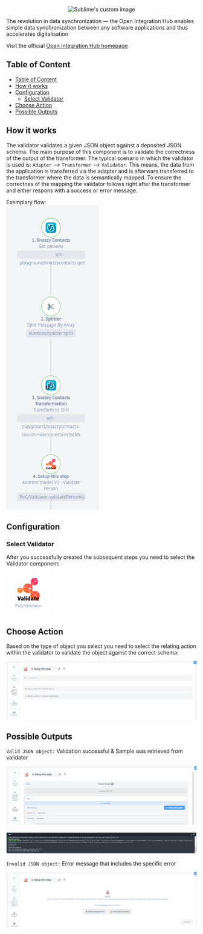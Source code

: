 <p align="center">
  <img src="https://github.com/openintegrationhub/Data-and-Domain-Models/blob/master/Assets/medium-oih-einzeilig-zentriert.jpg" alt="Sublime's custom image" width="400"/>


The revolution in data synchronization — the Open Integration Hub enables simple data synchronization between any software applications and thus accelerates digitalisation

Visit the official [Open Integration Hub homepage](https://www.openintegrationhub.de/)

## Table of Content
<!-- TOC depthFrom:2 depthTo:6 withLinks:1 updateOnSave:1 orderedList:0 -->

- [Table of Content](#table-of-content)
- [How it works](#how-it-works)
- [Configuration](#configuration)
	- [Select Validator](#select-validator)
- [Choose Action](#choose-action)
- [Possible Outputs](#possible-outputs)

<!-- /TOC -->

## How it works

The validator validates a given JSON object against a deposited JSON schema. The main purpose of this component is to validate the correctness of the output of the transformer. The typical scenario in which the validator is used is: `Adapter` --> `Transformer` --> `Validator`. This means, the data from the application is transferred via the adapter and is afterwars transferred to the transformer where the data is semantically mapped. To ensure the correctnes of the mapping the validator follows right after the transformer and either respons with a success or error message.

Exemplary flow:<br>
![examplaryFlow](Assets/ExemplaryFlow.png)

## Configuration

### Select Validator

After you successfully created the subsequent steps you need to select the Validator component:

![validator](Assets/SelectValidator.PNG)

## Choose Action

Based on the type of object you select you need to select the relating action within the validator to validate the object against the correct schema:

![selectAction](Assets/SelectAction.png)

## Possible Outputs

`Valid JSON object:` Validation successful & Sample was retrieved from validator

![successful](Assets/valid.PNG)
<br>
<br>
![successful2](Assets/valid2.PNG)

`Invalid JSON object:` Error message that includes the specific error

![failed](Assets/invalid.PNG)
